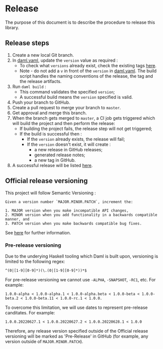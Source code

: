 # Release

The purpose of this document is to describe the procedure to release this library.

## Release steps

1. Create a new local Git branch.
2. In [daml.yaml](../daml.yaml), update the `version` value as required :
   - To check what `versions` already exist, check the existing tags
     [here](https://github.com/digital-asset/daml-ctl/tags).
   - Note - do not add a `v` in front of the `version` in [daml.yaml](../daml.yaml). The build
     script handles the naming conventions of the release, the tag and the release artifacts.
3. Run `daml build` :
   - This command validates the specified `version`;
   - A successful build means the `version` specified is valid.
4. Push your branch to GitHub.
5. Create a pull request to merge your branch to `master`.
6. Get approval and merge this branch.
7. When the branch gets merged to `master`, a CI job gets triggered which will build the project and
   then perform the release:
   - If building the project fails, the release step will not get triggered;
   - If the build is successful then :
     - If the `version` already exists, the release will fail;
     - If the `version` doesn't exist, it will create :
       - a new release in GitHub releases;
       - generated release notes;
       - a new tag in GitHub.
8. A successful release will be listed [here](https://github.com/digital-asset/daml-ctl/releases).

## Official release versioning

This project will follow Semantic Versioning :

```{}
Given a version number `MAJOR.MINOR.PATCH`, increment the:

1. MAJOR version when you make incompatible API changes,
2. MINOR version when you add functionality in a backwards compatible manner, and
3. PATCH version when you make backwards compatible bug fixes.
```

See [here](https://semver.org/) for further information.

### Pre-release versioning

Due to the underying Haskell tooling which Daml is built upon, versioning is limited to the
following regex:

```{}
^(0|[1-9][0-9]*)(\.(0|[1-9][0-9]*))*$
```

For pre-release versioning we cannot use `-ALPHA`, `-SNAPSHOT`, `-RC1`, etc. For example:

```{}
1.0.0-alpha < 1.0.0-alpha.1 < 1.0.0-alpha.beta < 1.0.0-beta < 1.0.0-beta.2 < 1.0.0-beta.11 < 1.0.0-rc.1 < 1.0.0.
```

To overcome this limitation, we will use dates to represent pre-release canditates. For example:

```{}
1.0.0.20220627.1 < 1.0.0.20220627.2 < 1.0.0.20220628.1 < 1.0.0
```

Therefore, any release version specified outside of the Official release versioning will be marked
as 'Pre-Release' in GitHub (for example, any version outside of `MAJOR.MINOR.PATCH`).
